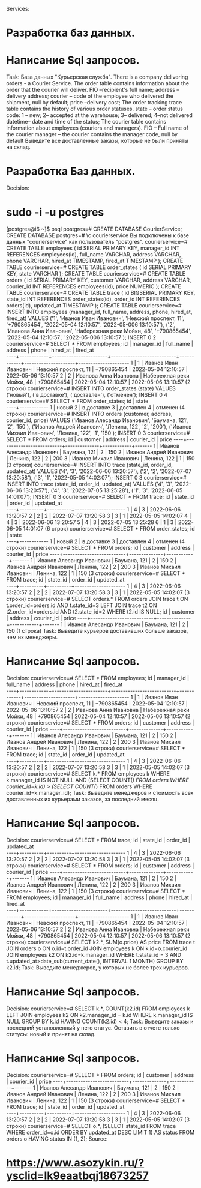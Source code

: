 Services:
# Разработка баз данных.
# Написание Sql запросов.
Task:
База данных "Курьерская служба".
There is a company delivering orders - a Courier Service.
The order table contains information about the order that the courier will deliver.
FIO –recipient's full name;
address – delivery address;
courier – code of the employee who delivered the shipment, null by default;
price –delivery cost;
The order tracking trace table contains the history of various order statuses.
state – order status code: 1 – new; 2– accepted at the warehouse; 3– delivered; 4–not delivered
datetime– date and time of the status;
The courier table contains information about employees (couriers and managers).
FIO – Full name of the courier
manager – the courier contains the manager code, null by default
Выведите все доставленные заказы, которые не были приняты на склад.
# Разработка Баз данных.
Decision:
# sudo -i -u postgres
[postgres@i6 ~]$ psql
postgres=# CREATE DATABASE CourierService;
CREATE DATABASE
postgres=# \c courierservice
Вы подключены к базе данных "courierservice" как пользователь "postgres".
courierservice=# CREATE TABLE employees (
id SERIAL PRIMARY KEY,
manager_id INT REFERENCES employees(id),
full_name VARCHAR,
address VARCHAR,
phone VARCHAR,
hired_at TIMESTAMP,
fired_at TIMESTAMP
);
CREATE TABLE
courierservice=# CREATE TABLE order_states (
id SERIAL PRIMARY KEY,
state VARCHAR
);
CREATE TABLE
courierservice=# CREATE TABLE orders (
id SERIAL PRIMARY KEY,
customer VARCHAR,
address VARCHAR,
courier_id INT REFERENCES employees(id),
price NUMERIC
);
CREATE TABLE
courierservice=# CREATE TABLE trace (
id BIGSERIAL PRIMARY KEY,
state_id INT REFERENCES order_states(id),
order_id INT REFERENCES orders(id),
updated_at TIMESTAMP
);
CREATE TABLE
courierservice=# INSERT INTO employees (manager_id, full_name, address, phone, hired_at, fired_at)
VALUES ('1', 'Иванов Иван Иванович', 'Невский проспект, 11', '+790865454', '2022-05-04 12:10:57', '2022-05-006 13:10:57'),
('2', 'Иванова Анна Ивановна', 'Набережная реки Мойки, 48', '+790865454', '2022-05-04 12:10:57', '2022-05-006 13:10:57');
INSERT 0 2
courierservice=# SELECT * FROM employees;
id | manager_id |   full_name   |     address     | phone  |   hired_at   |   fired_at  
----+------------+-----------------------+---------------------------+------------+---------------------+---------------------
1 |     1 | Иванов Иван Иванович | Невский проспект, 11   | +790865454 | 2022-05-04 12:10:57 | 2022-05-06 13:10:57
2 |     2 | Иванова Анна Ивановна | Набережная реки Мойки, 48 | +790865454 | 2022-05-04 12:10:57 | 2022-05-06 13:10:57
(2 строки)
courierservice=# INSERT INTO order_states (state)
VALUES ('новый'),
('в доставке'),
('доставлен'),
('отменен');
INSERT 0 4
courierservice=# SELECT * FROM order_states;
id | state  
----+------------
1 | новый
2 | в доставке
3 | доставлен
4 | отменен
(4 строки)
courierservice=# INSERT INTO orders (customer, address, courier_id, price)
VALUES ('Иванов Алесандр Иванович', 'Баумана, 121', '2', '150'),
('Иванов Андрей Иванович', 'Ленина, 122', '2', '200'),
('Иванов Михаил Иванович', 'Ленина, 122', '1', '150');
INSERT 0 3
courierservice=# SELECT * FROM orders;
id |     customer     | address  | courier_id | price
----+--------------------------+--------------+------------+-------
1 | Иванов Алесандр Иванович | Баумана, 121 |     2 | 150
2 | Иванов Андрей Иванович | Ленина, 122 |     2 | 200
3 | Иванов Михаил Иванович | Ленина, 122 |     1 | 150
(3 строки)
courierservice=# INSERT INTO trace (state_id, order_id, updated_at)
VALUES ('4', '3', '2022-06-06 13:20:57'),
('2', '2', '2022-07-07 13:20:58'),
('3', '1', '2022-05-05 14:02:07');
INSERT 0 3
courierservice=# INSERT INTO trace (state_id, order_id, updated_at)
VALUES ('4', '3', '2022-06-06 13:20:57'),
('4', '3', '2022-07-05 13:25:28'),
('1', '3', '2022-06-05 14:01:07');
INSERT 0 3
courierservice=# SELECT * FROM trace;
id | state_id | order_id |   updated_at  
----+----------+----------+---------------------
1 |    4 |    3 | 2022-06-06 13:20:57
2 |    2 |    2 | 2022-07-07 13:20:58
3 |    3 |    1 | 2022-05-05 14:02:07
4 |    4 |    3 | 2022-06-06 13:20:57
5 |    4 |    3 | 2022-07-05 13:25:28
6 |    1 |    3 | 2022-06-05 14:01:07
(6 строк)
courierservice=# SELECT * FROM order_states;
id | state  
----+------------
1 | новый
2 | в доставке
3 | доставлен
4 | отменен
(4 строки)
courierservice=# SELECT * FROM orders;
id |     customer     | address  | courier_id | price
----+--------------------------+--------------+------------+-------
1 | Иванов Алесандр Иванович | Баумана, 121 |     2 | 150
2 | Иванов Андрей Иванович | Ленина, 122 |     2 | 200
3 | Иванов Михаил Иванович | Ленина, 122 |     1 | 150
(3 строки)
courierservice=# SELECT * FROM trace;
id | state_id | order_id |   updated_at  
----+----------+----------+---------------------
1 |    4 |    3 | 2022-06-06 13:20:57
2 |    2 |    2 | 2022-07-07 13:20:58
3 |    3 |    1 | 2022-05-05 14:02:07
(3 строки)
courierservice=# SELECT orders.*
FROM orders
JOIN trace t ON t.order_id=orders.id AND t.state_id=3
LEFT JOIN trace t2 ON t2.order_id=orders.id AND t2.state_id=2
WHERE t2.id IS NULL;
id |     customer     | address  | courier_id | price
----+--------------------------+--------------+------------+-------
1 | Иванов Алесандр Иванович | Баумана, 121 |     2 | 150
(1 строка)
Task:
Выведите курьеров доставивших больше заказов, чем их менеджеры.
# Написание Sql запросов.
Decision:
courierservice=# SELECT * FROM employees;
id | manager_id |   full_name   |     address     | phone  |   hired_at   |   fired_at  
----+------------+-----------------------+---------------------------+------------+---------------------+---------------------
1 |     1 | Иванов Иван Иванович | Невский проспект, 11   | +790865454 | 2022-05-04 12:10:57 | 2022-05-06 13:10:57
2 |     2 | Иванова Анна Ивановна | Набережная реки Мойки, 48 | +790865454 | 2022-05-04 12:10:57 | 2022-05-06 13:10:57
(2 строки)
courierservice=# SELECT * FROM orders;
id |     customer     | address  | courier_id | price
----+--------------------------+--------------+------------+-------
1 | Иванов Алесандр Иванович | Баумана, 121 |     2 | 150
2 | Иванов Андрей Иванович | Ленина, 122 |     2 | 200
3 | Иванов Михаил Иванович | Ленина, 122 |     1 | 150
(3 строки)
courierservice=# SELECT * FROM trace;
id | state_id | order_id |   updated_at  
----+----------+----------+---------------------
1 |    4 |    3 | 2022-06-06 13:20:57
2 |    2 |    2 | 2022-07-07 13:20:58
3 |    3 |    1 | 2022-05-05 14:02:07
(3 строки)
courierservice=# SELECT k.*
FROM employees k
WHERE k.manager_id
IS NOT NULL AND
(SELECT COUNT(*)
  FROM orders
  WHERE courier_id=k.id) >
(SELECT COUNT(*)
  FROM orders
  WHERE courier_id=k.manager_id);
Task:
Выведите менеджеров и стоимость всех доставленных их курьерами заказов, за последний месяц.
# Написание Sql запросов.
Decision:
courierservice=# SELECT * FROM trace;
id | state_id | order_id |   updated_at  
----+----------+----------+---------------------
1 |    4 |    3 | 2022-06-06 13:20:57
2 |    2 |    2 | 2022-07-07 13:20:58
3 |    3 |    1 | 2022-05-05 14:02:07
(3 строки)
courierservice=# SELECT * FROM orders;
id |     customer     | address  | courier_id | price
----+--------------------------+--------------+------------+-------
1 | Иванов Алесандр Иванович | Баумана, 121 |     2 | 150
2 | Иванов Андрей Иванович | Ленина, 122 |     2 | 200
3 | Иванов Михаил Иванович | Ленина, 122 |     1 | 150
(3 строки)
courierservice=# SELECT * FROM employees;
id | manager_id |   full_name   |     address     | phone  |   hired_at   |   fired_at  
----+------------+-----------------------+---------------------------+------------+---------------------+---------------------
1 |     1 | Иванов Иван Иванович | Невский проспект, 11   | +790865454 | 2022-05-04 12:10:57 | 2022-05-06 13:10:57
2 |     2 | Иванова Анна Ивановна | Набережная реки Мойки, 48 | +790865454 | 2022-05-04 12:10:57 | 2022-05-06 13:10:57
(2 строки)
courierservice=# SELECT k2.*, SUM(o.price) AS price
FROM trace t
JOIN orders o ON o.id=t.order_id
JOIN employees k ON k.id=o.courier_id
JOIN employees k2 ON k2.id=k.manager_id
WHERE t.state_id = 3 AND
  t.updated_at>date_sub(current_date(), INTERVAL 1 MONTH)
GROUP BY k2.id;
Task:
Выведите менеджеров, у которых не более трех курьеров.
# Написание Sql запросов.
Decision:
courierservice=# SELECT k.*, COUNT(k2.id)
FROM employees k
LEFT JOIN employees k2 ON k2.manager_id = k.id
WHERE k.manager_id IS NULL
GROUP BY k.id
HAVING COUNT(k2.id) < 4;
Task:
Выведите заказы и последний установленный у него статус. Оставить в отчете только статусы: новый и принят на склад.
# Написание Sql запросов.
Decision:
courierservice=# SELECT * FROM orders;
id |     customer     | address  | courier_id | price
----+--------------------------+--------------+------------+-------
1 | Иванов Алесандр Иванович | Баумана, 121 |     2 | 150
2 | Иванов Андрей Иванович | Ленина, 122 |     2 | 200
3 | Иванов Михаил Иванович | Ленина, 122 |     1 | 150
(3 строки)
courierservice=# SELECT * FROM trace;
id | state_id | order_id |   updated_at  
----+----------+----------+---------------------
1 |    4 |    3 | 2022-06-06 13:20:57
2 |    2 |    2 | 2022-07-07 13:20:58
3 |    3 |    1 | 2022-05-05 14:02:07
(3 строки)
courierservice=# SELECT o.*,
  (SELECT state_id
  FROM trace WHERE order_id=o.id
  ORDER BY updated_at DESC LIMIT 1) AS status
FROM orders o
HAVING status IN (1, 2);
Source:
# https://www.asozykin.ru/?ysclid=lk9eaatbqj18673257